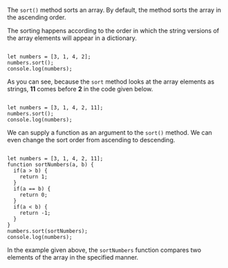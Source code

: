 The `sort()` method
sorts an array.
By default,
the method sorts
the array in the ascending order.

The sorting happens according
to the order in which the string versions
of the array elements
will appear in a dictionary.

<Editor lang="javascript">
<code>
let numbers = [3, 1, 4, 2];
numbers.sort();
console.log(numbers);
</code>
</Editor>

As you can see,
because the `sort` method
looks at the array elements as strings,
**11** comes before **2** in
the code given below.

<Editor lang="javascript">
<code>
let numbers = [3, 1, 4, 2, 11];
numbers.sort();
console.log(numbers);
</code>
</Editor>

We can supply a function as an
argument to the `sort()` method.
We can even change the sort order
from ascending to descending.

<Editor lang="javascript">
<code>
let numbers = [3, 1, 4, 2, 11];
function sortNumbers(a, b) {
  if(a > b) {
    return 1;
  }
  if(a == b) {
    return 0;
  }
  if(a < b) {
    return -1;
  }
}
numbers.sort(sortNumbers);
console.log(numbers);
</code>
</Editor>

In the example given above,
the `sortNumbers` function compares
two elements of the array
in the specified manner.
